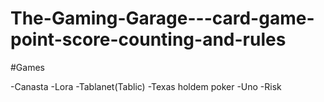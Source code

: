 # The-Gaming-Garage---card-game-point-score-counting-and-rules

#Games

-Canasta
-Lora
-Tablanet(Tablic)
-Texas holdem poker
-Uno
-Risk
